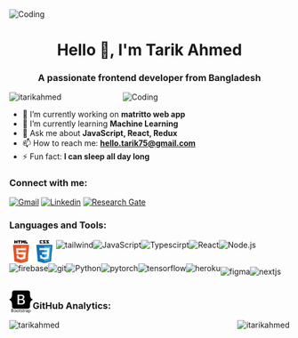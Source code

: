 
<img align="center"  width=1480 height=400 alt="Coding"  src="https://img.freepik.com/premium-vector/colorful-banner-with-hands-working-computer-different-electronic-gadgets-devices-symbols-programming-software-development-program-coding_198278-4192.jpg?" >

<h1 style="border-bottom:0px;" align="center" >Hello 👋, I'm Tarik Ahmed</h1>
<h3 align="center">A passionate frontend developer from Bangladesh</h3>
<p  align="center" style="text-align:justify;"> 
 
</p>

<img align="right" alt="Coding" width="300" hight=300 src="https://cdn.dribbble.com/users/1162077/screenshots/3848914/programmer.gif">

<p align="left"> <img src="https://komarev.com/ghpvc/?username=itarikahmed&label=Profile%20views&color=0e75b6&style=flat" alt="itarikahmed" /> </p>


- 🔭 I’m currently working on **matritto web app**
- 🌱 I’m currently learning **Machine Learning**
- 💬 Ask me about **JavaScript, React, Redux**
- 📫 How to reach me: **hello.tarik75@gmail.com**
- ⚡ Fun fact: **I can sleep all day long**

<h3 align="left">Connect with me:</h3>
<p align="left">
<a href="mailto:tarik.ahmed@northsouth.edu"><img alt="Gmail" src="https://img.shields.io/badge/Gmail-D14836?style=for-the-badge&logo=gmail&logoColor=white"></a>
<a href="https://www.linkedin.com/in/tarik-ahmed/"><img alt="Linkedin" src="https://img.shields.io/badge/LinkedIn-0077B5?style=for-the-badge&logo=linkedin&logoColor=white"></a> 
<a href="https://www.researchgate.net/profile/Tarik_Ahmed/"><img alt="Research Gate" src="https://img.shields.io/badge/Research_Gate-00CCBB.svg?&style=for-the-badge&logo=ResearchGate&logoColor=white"></a>
</p>

<h3 align="left">Languages and Tools:</h3>


<a href="https://www.w3.org/html/" target="_blank" rel="noreferrer"> <img align="left"  height="42px" alt="html5" src="https://raw.githubusercontent.com/devicons/devicon/master/icons/html5/html5-original-wordmark.svg">
<a href="https://www.w3schools.com/css/" target="_blank" rel="noreferrer"> <img align="left" height="42px" alt="css3" src="https://raw.githubusercontent.com/devicons/devicon/master/icons/css3/css3-original-wordmark.svg"> </a>
<a href="https://tailwindcss.com/" target="_blank" rel="noreferrer"> <img align="left" alt="tailwind"  height="42px" src="https://www.vectorlogo.zone/logos/tailwindcss/tailwindcss-icon.svg"> </a>
<a href="https://developer.mozilla.org/en-US/docs/Web/JavaScript" target="_blank"> <img align="left" alt="JavaScript" height ="42px"  src="https://raw.githubusercontent.com/rahul-jha98/github_readme_icons/main/language_and_tools/square/javascript/javascript.svg"> </a>
<a href="https://www.typescriptlang.org/" target="_blank"><img align="left" alt="Typescirpt" height ="42px" src="https://raw.githubusercontent.com/rahul-jha98/github_readme_icons/main/language_and_tools/square/typescript/typescript.svg"></a>
<a href="https://reactjs.org/" target="_blank"> <img align="left" alt="React" height ="42px" src="https://raw.githubusercontent.com/rahul-jha98/github_readme_icons/main/language_and_tools/square/react/react.svg"></a>
<a href="https://nodejs.org" target="_blank"><img align="left" alt="Node.js" height ="42px" src="https://raw.githubusercontent.com/rahul-jha98/github_readme_icons/main/language_and_tools/square/node/node.svg"></a>
<a href="https://firebase.google.com/" target="_blank"> <img align="left" src="https://raw.githubusercontent.com/rahul-jha98/github_readme_icons/main/language_and_tools/square/firebase/firebase.svg" alt="firebase" height ="42px"/> </a>
<a href="https://git-scm.com/" target="_blank"> <img src="https://raw.githubusercontent.com/rahul-jha98/github_readme_icons/main/language_and_tools/square/git-scm/git-scm.svg" align="left" alt="git" height='42px'/> </a>
 <br>
 
 <p align="left">
 <a href="https://www.python.org" target="_blank"><img align="left" alt="Python" height ="42px" src="https://raw.githubusercontent.com/rahul-jha98/github_readme_icons/main/language_and_tools/square/python/python.svg" /> </a>
  
  
<a href="https://pytorch.org/" target="_blank"> <img align="left" src="https://raw.githubusercontent.com/rahul-jha98/github_readme_icons/main/language_and_tools/square/pytorch/pytorch.svg" alt="pytorch" height="42px"/> </a> 
<a href="https://www.tensorflow.org" target="_blank"> <img align="left" src="https://raw.githubusercontent.com/rahul-jha98/github_readme_icons/main/language_and_tools/square/tensorflow/tensorflow.svg" alt="tensorflow" height="42px"/> </a> 
<a href="https://heroku.com" target="_blank" rel="noreferrer"> <img alt="heroku" align="left" height="35px" src="https://www.vectorlogo.zone/logos/heroku/heroku-icon.svg" /> </a><br>
<a href="https://www.figma.com/" target="_blank"> <img src="https://raw.githubusercontent.com/rahul-jha98/github_readme_icons/main/language_and_tools/square/figma/figma.svg" alt="figma" align="left" height="42px"/> </a>
<a href="https://nextjs.org/" target="_blank" rel="noreferrer"> <img src="https://cdn.worldvectorlogo.com/logos/nextjs-2.svg" alt="nextjs" align="left" height="42px"/> </a><br>
<a href="https://getbootstrap.com" target="_blank" rel="noreferrer"> <img src="https://raw.githubusercontent.com/devicons/devicon/master/icons/bootstrap/bootstrap-plain-wordmark.svg" alt="bootstrap" align="left" height="42px"/> </a>
</p>


<h3> &nbsp; GitHub Analytics:</h3>

<div align="center">
<p><img align="right" src="https://github-readme-stats.vercel.app/api/top-langs?username=itarikahmed&show_icons=true&locale=en&layout=compact&theme=tokyonight" alt="itarikahmed" />
</p>
</div>

<p  align="center">&nbsp;<img align="left" src="https://github-readme-stats.vercel.app/api?username=itarikahmed&show_icons=true&locale=en&theme=tokyonight" alt="tarikahmed" />
</p>




